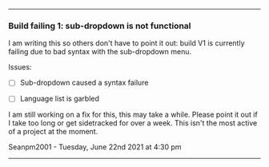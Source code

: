 ***

### Build failing 1: sub-dropdown is not functional

I am writing this so others don't have to point it out: build V1 is currently failing due to bad syntax with the sub-dropdown menu.

Issues:

- [ ] Sub-dropdown caused a syntax failure

- [ ] Language list is garbled

I am still working on a fix for this, this may take a while. Please point it out if I take too long or get sidetracked for over a week. This isn't the most active of a project at the moment.

Seanpm2001 - Tuesday, June 22nd 2021 at 4:30 pm

***
